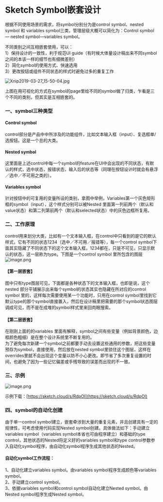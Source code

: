 # Sketch Symbol嵌套设计

根据不同使用场景的需求，将symbol分别分为是control symbol、nested symbol 和 variables symbol三类，管理层级大概可以简化为：Control symbol— nested symbol—variables symbol。

不同类别之间互相嵌套使用，可以：<br />1）保持设计的一致性，利于规范UI guide（有时候大体量设计稿出来不同symbol之间的本该一样的细节也有细微差别）<br />2）简化symbol的使用方式、快速选用<br />3）更改按钮或组件不同状态的样式时避免过多的重复工作

![Xnip2019-03-27_15-50-04.jpg](https://cdn.nlark.com/yuque/0/2019/jpeg/120638/1553673034874-1622387f-6da8-4df1-890a-3b6e99e801af.jpeg#align=left&display=inline&height=847&name=Xnip2019-03-27_15-50-04.jpg&originHeight=1420&originWidth=1250&size=202114&status=done&width=746)

上图在用可视化的方式在symbol的page里给不同的symbol做了归类，乍看是三个不同的类别，但其实是互相嵌套的。

<a name="6722bd39"></a>
### 一、symbol三种类型
<a name="7015a37e"></a>
#### Control symbol
control部分是产品中中所涉及的功能组件，比如文本输入框（input）、复选框单/选按钮。这是一个总的大类。

<a name="3261e728"></a>
#### Nested symbol
这里面是上述control中每一个symbol的feature在UI中会出现的不同状态，有默认的样式，选中状态，报错状态，输入后的状态等（同理在按钮设计时就会有悬浮／选中／不可用之类的）。

<a name="22859deb"></a>
#### Variables symbol
针对按钮中的可复用的变量所设的类别，拿图中举例，Variables第一个灰色矩形框的symbol（input），这个样式分别可以被Nested 里面第一列前两个（默认和value状态）和第二列第前两个（默认和selected状态）中的灰色边框所复用。

<a name="d60ff958"></a>
### 二、工作原理
control用来划分大类，比如有一个文本输入框，在control中只看到的是它的默认样式，它有不同的状态1234（选中／不可用／报错等），每一个control symbol下面其实隐藏了不同状态下的这个文本输入框，1234都在，只是不可见，只显示默认的状态，这一层称为type。下图是一个control symbol 里所包含的图层<br />![image.png](https://cdn.nlark.com/yuque/0/2019/png/120638/1553672837689-eb2a54ec-2952-4a63-91bd-08116d46055c.png#align=left&display=inline&height=315&name=image.png&originHeight=692&originWidth=396&size=68837&status=done&width=180)

<a name="55477257"></a>
#### 【第一层嵌套】
图中只有type图层可见，下面都是各种状态下的文本输入框，也即是说，这个nested 部分平铺展示出来每个symbol的状态其实也隐藏在所对应的control symbol 里的，这样每次需要使用某一个功能时，只用在control symbol里找到它默认type的那个symbol直接置入，然后在设计稿里把需要的那个symbol状态图层调成可见，而不是在成堆的symbol样式里来回肉眼搜索。

<a name="b129514e"></a>
#### 【第二层嵌套】
在刚刚上面的的variables 里面有解释，symbol之间有些变量（例如背景颜色，边框颜色粗细）是在整个设计系统里不断复用的。<br />为了避免每次新建一个symbol之前都要手动去设置这些通用的参数，把这些变量预存为symbol，直接使用，然后放在nested symbol里锁住这个图层，这样在overrides里就不会出现这个变量以防不小心更改。即节省了多次重复设置的时间，也避免了因为一些记忆偏差或手残导致的误差而出现的不一致。

<a name="488b3bc0"></a>
### 三、示例
![image.png](https://cdn.nlark.com/yuque/0/2019/png/120638/1553673626354-a354845b-5a65-47df-821b-2e5fb10ceb2b.png#align=left&display=inline&height=295&name=image.png&originHeight=600&originWidth=800&size=55332&status=done&width=393)

示例下载：[https://sketch.cloud/s/RdpOl](https://sketch.cloud/s/RdpOl)

<a name="8ef389f0"></a>
### 四、symbol的自动化创建
由于单一control symbol建立，嵌套牵涉到大量的重复元素，并且创建具有一定的规律性，可考虑使用代码实现Nested symbol创建。具体做法如下：手动建立variables symbol（variables symbol本省也可由程序建立）和基础的type control，其他状态的Nested将定义好的variables symbol和type control参数参入自动化symbol程序，由自动化symbol程序生成其他状态的Nested。

<a name="b70c47d8"></a>
#### 自动化symbol工作流程：
1、自动化建立variables symbol。由variables symbol程序生成颜色等variables symbol。<br />2、手动建立control symbol。<br />3、依据variables symbol和control symbol自动化建立Nested symbol。由Nested symbol程序生成Nested symbol。

